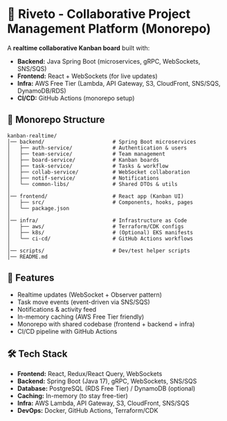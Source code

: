 # 📝 Riveto - Collaborative Project Management Platform (Monorepo)

A **realtime collaborative Kanban board** built with:  
- **Backend:** Java Spring Boot (microservices, gRPC, WebSockets, SNS/SQS)  
- **Frontend:** React + WebSockets (for live updates)  
- **Infra:** AWS Free Tier (Lambda, API Gateway, S3, CloudFront, SNS/SQS, DynamoDB/RDS)  
- **CI/CD:** GitHub Actions (monorepo setup)  


## 📂 Monorepo Structure

```text
kanban-realtime/
│── backend/                      # Spring Boot microservices
│   ├── auth-service/             # Authentication & users
│   ├── team-service/             # Team management
│   ├── board-service/            # Kanban boards
│   ├── task-service/             # Tasks & workflow
│   ├── collab-service/           # WebSocket collaboration
│   ├── notif-service/            # Notifications
│   └── common-libs/              # Shared DTOs & utils
│
│── frontend/                     # React app (Kanban UI)
│   ├── src/                      # Components, hooks, pages
│   └── package.json
│
│── infra/                        # Infrastructure as Code
│   ├── aws/                      # Terraform/CDK configs
│   ├── k8s/                      # (Optional) EKS manifests
│   └── ci-cd/                    # GitHub Actions workflows
│
│── scripts/                      # Dev/test helper scripts
│── README.md
```

## 🚀 Features

- Realtime updates (WebSocket + Observer pattern)  
- Task move events (event-driven via SNS/SQS)  
- Notifications & activity feed  
- In-memory caching (AWS Free Tier friendly)  
- Monorepo with shared codebase (frontend + backend + infra)  
- CI/CD pipeline with GitHub Actions  


## 🛠️ Tech Stack

- **Frontend:** React, Redux/React Query, WebSockets  
- **Backend:** Spring Boot (Java 17), gRPC, WebSockets, SNS/SQS  
- **Database:** PostgreSQL (RDS Free Tier) / DynamoDB (optional)  
- **Caching:** In-memory (to stay free-tier)  
- **Infra:** AWS Lambda, API Gateway, S3, CloudFront, SNS/SQS  
- **DevOps:** Docker, GitHub Actions, Terraform/CDK  
